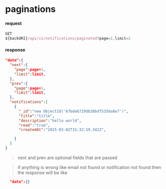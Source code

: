 # paginations

#### request
```js
GET
${backURI}/api/v1/notifications/paginated?page=1,limit=2
```


#### response
```json
"data":{
  "next":{
    "page":page+1,
    "limit":limit,
  },
  "prev":{
    "page":page+1,
    "limit":limit,
  },
  "notifications":[
    {
      "_id":"new ObjectId('67bde6729db38bdf535da8e7')",
      "title":"title",
      "description":"hello world",
      "read":"true",
      "createdAt":"2025-03-02T15:32:19.342Z",

    }
  ]
}
```
> next and prev are optional fields that are passed

> if anything is wrong like email not found or notification not found then the response will be like

```json
  "data":{}
```